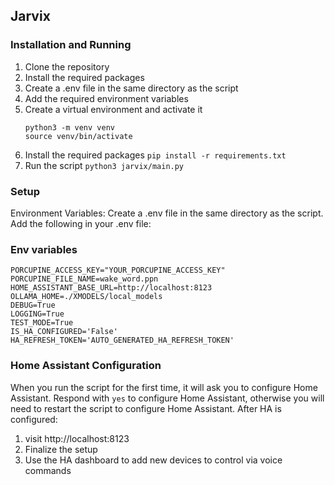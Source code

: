 ## Jarvix ##

### Installation and Running ###
1. Clone the repository
2. Install the required packages
3. Create a .env file in the same directory as the script
4. Add the required environment variables
5. Create a virtual environment and activate it
    ```
    python3 -m venv venv
    source venv/bin/activate
    ```
6. Install the required packages `pip install -r requirements.txt`
7. Run the script `python3 jarvix/main.py`

### Setup ###
Environment Variables:
Create a .env file in the same directory as the script.
Add the following in your .env file:

### Env variables ###
```
PORCUPINE_ACCESS_KEY="YOUR_PORCUPINE_ACCESS_KEY"
PORCUPINE_FILE_NAME=wake_word.ppn
HOME_ASSISTANT_BASE_URL=http://localhost:8123
OLLAMA_HOME=./XMODELS/local_models
DEBUG=True
LOGGING=True
TEST_MODE=True
IS_HA_CONFIGURED='False'
HA_REFRESH_TOKEN='AUTO_GENERATED_HA_REFRESH_TOKEN'
```

### Home Assistant Configuration ###

When you run the script for the first time, it will ask you to configure Home Assistant.
Respond with `yes` to configure Home Assistant, otherwise you will need to restart the script to configure Home Assistant.
After HA is configured:

1. visit http://localhost:8123
2. Finalize the setup
3. Use the HA dashboard to add new devices to control via voice commands
